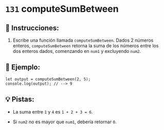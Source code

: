 # `131` computeSumBetween

## 📝 Instrucciones:

1. Escribe una función llamada `computeSumBetween`. Dados 2 números enteros, `computeSumBetween` retorna la suma de los números entre los dos enteros dados, comenzando en `num1` y excluyendo `num2`.

## 📎 Ejemplo:

```Js
let output = computeSumBetween(2, 5);
console.log(output); // --> 9
```

## 💡 Pistas:

+ La suma entre `1` y `4` es `1 + 2 + 3 = 6`.

+ Si `num2` no es mayor que `num1`, debería retornar `0`.
